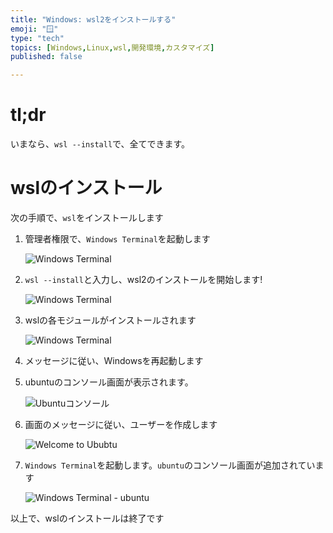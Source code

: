 ```yaml
---
title: "Windows: wsl2をインストールする"
emoji: "🪟"
type: "tech"
topics: [Windows,Linux,wsl,開発環境,カスタマイズ]
published: false

---
```


# tl;dr

いまなら、`wsl --install`で、全てできます。



# wslのインストール

次の手順で、``wsl``をインストールします

1. 管理者権限で、``Windows Terminal``を起動します

   ![Windows Terminal](https://i.imgur.com/vyQ1TKv.jpg)



2. ``wsl --install``と入力し、wsl2のインストールを開始します!

   ![Windows Terminal](https://i.imgur.com/aQov7it.jpg)



3. wslの各モジュールがインストールされます

   ![Windows Terminal](https://i.imgur.com/q708dPC.jpg)



4. メッセージに従い、Windowsを再起動します



5. ubuntuのコンソール画面が表示されます。

   ![Ubuntuコンソール](https://i.imgur.com/65zxdFT.jpg)



6. 画面のメッセージに従い、ユーザーを作成します

   ![Welcome to Ububtu](https://i.imgur.com/AOQE334.jpg)



7. ``Windows Terminal``を起動します。``ubuntu``のコンソール画面が追加されています

   ![Windows Terminal - ubuntu](https://i.imgur.com/zadrX7o.jpg)



以上で、wslのインストールは終了です



